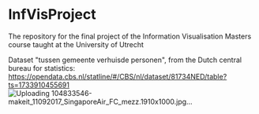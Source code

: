 # InfVisProject
The repository for the final project of the Information Visualisation Masters course taught at the University of Utrecht

Dataset "tussen gemeente verhuisde personen", from the Dutch central bureau for statistics: https://opendata.cbs.nl/statline/#/CBS/nl/dataset/81734NED/table?ts=1733910455691
![Uploading 104833546-makeit_11092017_SingaporeAir_FC_mezz.1910x1000.jpg…]()
